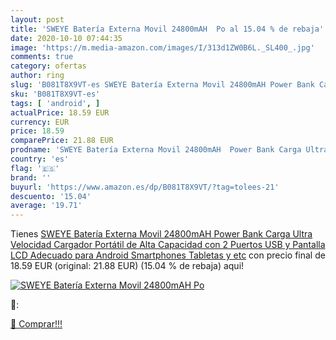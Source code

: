 ```yaml
---
layout: post
title: 'SWEYE Batería Externa Movil 24800mAH  Po al 15.04 % de rebaja'
date: 2020-10-10 07:44:35
image: 'https://m.media-amazon.com/images/I/313d1ZW0B6L._SL400_.jpg'
comments: true
category: ofertas
author: ring
slug: 'B081T8X9VT-es SWEYE Batería Externa Movil 24800mAH Power Bank Carga...'
sku: 'B081T8X9VT-es'
tags: [ 'android', ]
actualPrice: 18.59 EUR
currency: EUR
price: 18.59
comparePrice: 21.88 EUR
prodname: 'SWEYE Batería Externa Movil 24800mAH  Power Bank Carga Ultra Velocidad Cargador Portátil de Alta Capacidad con 2 Puertos USB y Pantalla LCD  Adecuado para Android Smartphones  Tabletas y etc'
country: 'es'
flag: '🇪🇸'
brand: ''
buyurl: 'https://www.amazon.es/dp/B081T8X9VT/?tag=tolees-21'
descuento: '15.04'
average: '19.71'
---
```


Tienes [SWEYE Batería Externa Movil 24800mAH  Power Bank Carga Ultra Velocidad Cargador Portátil de Alta Capacidad con 2 Puertos USB y Pantalla LCD  Adecuado para Android Smartphones  Tabletas y etc](https://www.amazon.es/dp/B081T8X9VT/?tag=tolees-21) con precio final de  18.59 EUR (original: 21.88 EUR) (15.04 %  de rebaja) aqui!

[![SWEYE Batería Externa Movil 24800mAH  Po](https://m.media-amazon.com/images/I/313d1ZW0B6L._SL400_.jpg)](https://www.amazon.es/dp/B081T8X9VT/?tag=tolees-21)

🔎:


[🛒 Comprar!!!](https://www.amazon.es/dp/B081T8X9VT/?tag=tolees-21)
